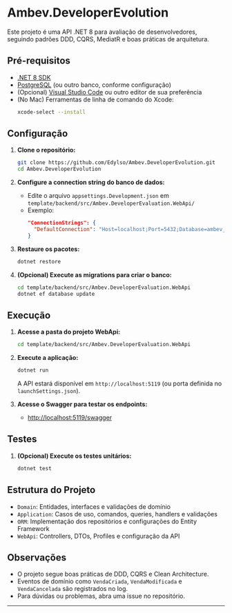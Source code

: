 # Ambev.DeveloperEvolution

Este projeto é uma API .NET 8 para avaliação de desenvolvedores, seguindo padrões DDD, CQRS, MediatR e boas práticas de arquitetura.

## Pré-requisitos

- [.NET 8 SDK](https://dotnet.microsoft.com/download/dotnet/8.0)
- [PostgreSQL](https://www.postgresql.org/) (ou outro banco, conforme configuração)
- (Opcional) [Visual Studio Code](https://code.visualstudio.com/) ou outro editor de sua preferência
- (No Mac) Ferramentas de linha de comando do Xcode:  
  ```sh
  xcode-select --install
  ```

## Configuração

1. **Clone o repositório:**
   ```sh
   git clone https://github.com/Edylso/Ambev.DeveloperEvolution.git
   cd Ambev.DeveloperEvolution
   ```

2. **Configure a connection string do banco de dados:**
   - Edite o arquivo `appsettings.Development.json` em  
     `template/backend/src/Ambev.DeveloperEvaluation.WebApi/`
   - Exemplo:
     ```json
     "ConnectionStrings": {
       "DefaultConnection": "Host=localhost;Port=5432;Database=ambev_dev;Username=seu_usuario;Password=sua_senha"
     }
     ```

3. **Restaure os pacotes:**
   ```sh
   dotnet restore
   ```

4. **(Opcional) Execute as migrations para criar o banco:**
   ```sh
   cd template/backend/src/Ambev.DeveloperEvaluation.WebApi
   dotnet ef database update
   ```

## Execução

1. **Acesse a pasta do projeto WebApi:**
   ```sh
   cd template/backend/src/Ambev.DeveloperEvaluation.WebApi
   ```

2. **Execute a aplicação:**
   ```sh
   dotnet run
   ```
   A API estará disponível em `http://localhost:5119` (ou porta definida no `launchSettings.json`).

3. **Acesse o Swagger para testar os endpoints:**
   - [http://localhost:5119/swagger](http://localhost:5119/swagger)

## Testes

1. **(Opcional) Execute os testes unitários:**
   ```sh
   dotnet test
   ```

## Estrutura do Projeto

- `Domain`: Entidades, interfaces e validações de domínio
- `Application`: Casos de uso, comandos, queries, handlers e validações
- `ORM`: Implementação dos repositórios e configurações do Entity Framework
- `WebApi`: Controllers, DTOs, Profiles e configuração da API

## Observações

- O projeto segue boas práticas de DDD, CQRS e Clean Architecture.
- Eventos de domínio como `VendaCriada`, `VendaModificada` e `VendaCancelada` são registrados no log.
- Para dúvidas ou problemas, abra uma issue no repositório.

---
